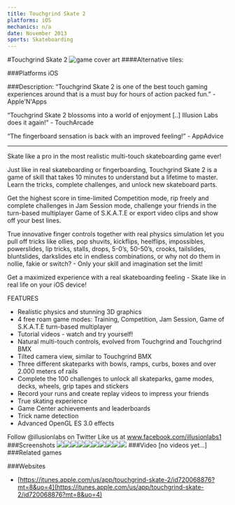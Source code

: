 ```yaml
---
title: Touchgrind Skate 2
platforms: iOS
mechanics: n/a
date: November 2013
sports: Skateboarding
---
```

#Touchgrind Skate 2
![game cover art](//images.igdb.com/igdb/image/upload/t_cover_big/qhjidthulm8q2rvrdos8.jpg "Logo Title Text 1")
####Alternative tiles:

###Platforms
iOS

###Description:
“Touchgrind Skate 2 is one of the best touch gaming experiences around that is a must buy for hours of action packed fun.” - Apple'N'Apps

“Touchgrind Skate 2 blossoms into a world of enjoyment [..] Illusion Labs does it again!” - TouchArcade 

“The fingerboard sensation is back with an improved feeling!” - AppAdvice

---

Skate like a pro in the most realistic multi-touch skateboarding game ever!

Just like in real skateboarding or fingerboarding, Touchgrind Skate 2 is a game of skill that takes 10 minutes to understand but a lifetime to master. Learn the tricks, complete challenges, and unlock new skateboard parts.

Get the highest score in time-limited Competition mode, rip freely and complete challenges in Jam Session mode, challenge your friends in the turn-based multiplayer Game of S.K.A.T.E or export video clips and show off your best lines.

True innovative finger controls together with real physics simulation let you pull off tricks like ollies, pop shuvits, kickflips, heelflips, impossibles, powerslides, lip tricks, stalls, drops, 5-0’s, 50-50’s, crooks, tailslides, bluntslides, darkslides etc in endless combinations, or why not do them in nollie, fakie or switch? - Only your skill and imagination set the limit!

Get a maximized experience with a real skateboarding feeling - Skate like in real life on your iOS device!

FEATURES
- Realistic physics and stunning 3D graphics
- 4 free roam game modes: Training, Competition, Jam Session, Game of S.K.A.T.E turn-based multiplayer
- Tutorial videos - watch and try yourself!
- Natural multi-touch controls, evolved from Touchgrind and Touchgrind BMX
- Tilted camera view, similar to Touchgrind BMX
- Three different skateparks with bowls, ramps, curbs, boxes and over 2.000 meters of rails
- Complete the 100 challenges to unlock all skateparks, game modes, decks, wheels, grip tapes and stickers
- Record your runs and create replay videos to impress your friends
- True skating experience 
- Game Center achievements and leaderboards
- Trick name detection
- Advanced OpenGL ES 3.0 effects

Follow @illusionlabs on Twitter
Like us at www.facebook.com/illusionlabs1
###Screenshots
<a target="_blank" href="//images.igdb.com/igdb/image/upload/t_cover_big/jgbal67hpt8or1nuwvvn.jpg"><img src="//images.igdb.com/igdb/image/upload/t_thumb/jgbal67hpt8or1nuwvvn.jpg"/></a><a target="_blank" href="//images.igdb.com/igdb/image/upload/t_cover_big/xgrnzbgvspbwtvelfttb.jpg"><img src="//images.igdb.com/igdb/image/upload/t_thumb/xgrnzbgvspbwtvelfttb.jpg"/></a><a target="_blank" href="//images.igdb.com/igdb/image/upload/t_cover_big/rfc5jecljkjgae6msaud.jpg"><img src="//images.igdb.com/igdb/image/upload/t_thumb/rfc5jecljkjgae6msaud.jpg"/></a><a target="_blank" href="//images.igdb.com/igdb/image/upload/t_cover_big/nhai42llljb42btzzskw.jpg"><img src="//images.igdb.com/igdb/image/upload/t_thumb/nhai42llljb42btzzskw.jpg"/></a><a target="_blank" href="//images.igdb.com/igdb/image/upload/t_cover_big/kfgpsanfgyjoeketxkte.jpg"><img src="//images.igdb.com/igdb/image/upload/t_thumb/kfgpsanfgyjoeketxkte.jpg"/></a><a target="_blank" href="//images.igdb.com/igdb/image/upload/t_cover_big/sabn4kkaw959nmxnzi71.jpg"><img src="//images.igdb.com/igdb/image/upload/t_thumb/sabn4kkaw959nmxnzi71.jpg"/></a><a target="_blank" href="//images.igdb.com/igdb/image/upload/t_cover_big/b5gzp3kpwoetyak0myje.jpg"><img src="//images.igdb.com/igdb/image/upload/t_thumb/b5gzp3kpwoetyak0myje.jpg"/></a><a target="_blank" href="//images.igdb.com/igdb/image/upload/t_cover_big/txe1uvidplnasmrayrnb.jpg"><img src="//images.igdb.com/igdb/image/upload/t_thumb/txe1uvidplnasmrayrnb.jpg"/></a><a target="_blank" href="//images.igdb.com/igdb/image/upload/t_cover_big/pdynjvj3ahoz3cac461c.jpg"><img src="//images.igdb.com/igdb/image/upload/t_thumb/pdynjvj3ahoz3cac461c.jpg"/></a><a target="_blank" href="//images.igdb.com/igdb/image/upload/t_cover_big/hvdacvirtrts6wi6gwft.jpg"><img src="//images.igdb.com/igdb/image/upload/t_thumb/hvdacvirtrts6wi6gwft.jpg"/></a>
###Video
[no videos yet...]
###Related games

###Websites
* [https://itunes.apple.com/us/app/touchgrind-skate-2/id720068876?mt=8&uo=4](https://itunes.apple.com/us/app/touchgrind-skate-2/id720068876?mt=8&uo=4)
